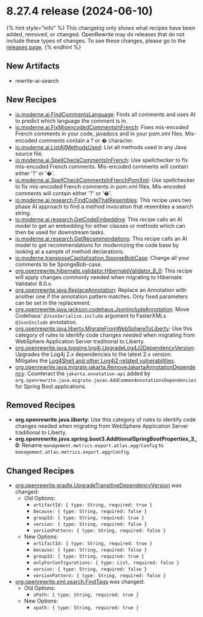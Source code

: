 # 8.27.4 release (2024-06-10)

{% hint style="info" %}
This changelog only shows what recipes have been added, removed, or changed. OpenRewrite may do releases that do not include these types of changes. To see these changes, please go to the [releases page](https://github.com/openrewrite/rewrite/releases).
{% endhint %}

## New Artifacts
* rewrite-ai-search

## New Recipes

* [io.moderne.ai.FindCommentsLanguage](https://docs.openrewrite.org/recipes/ai/findcommentslanguage): Finds all comments and uses AI to predict which language the comment is in. 
* [io.moderne.ai.FixMisencodedCommentsInFrench](https://docs.openrewrite.org/recipes/ai/fixmisencodedcommentsinfrench): Fixes mis-encoded French comments in your code, javadocs and in your pom.xml files. Mis-encoded comments contain a ? or � character. 
* [io.moderne.ai.ListAllMethodsUsed](https://docs.openrewrite.org/recipes/ai/listallmethodsused): List all methods used in any Java source file. 
* [io.moderne.ai.SpellCheckCommentsInFrench](https://docs.openrewrite.org/recipes/ai/spellcheckcommentsinfrench): Use spellchecker to fix mis-encoded French comments. Mis-encoded comments will contain either '?' or '�'. 
* [io.moderne.ai.SpellCheckCommentsInFrenchPomXml](https://docs.openrewrite.org/recipes/ai/spellcheckcommentsinfrenchpomxml): Use spellchecker to fix mis-encoded French comments in pom.xml files. Mis-encoded comments will contain either '?' or '�'. 
* [io.moderne.ai.research.FindCodeThatResembles](https://docs.openrewrite.org/recipes/ai/research/findcodethatresembles): This recipe uses two phase AI approach to find a method invocation that resembles a search string. 
* [io.moderne.ai.research.GetCodeEmbedding](https://docs.openrewrite.org/recipes/ai/research/getcodeembedding): This recipe calls an AI model to get an embedding for either classes or methods which can then be used for downstream tasks. 
* [io.moderne.ai.research.GetRecommendations](https://docs.openrewrite.org/recipes/ai/research/getrecommendations): This recipe calls an AI model to get recommendations for modernizing the code base by looking at a sample of method declarations. 
* [io.moderne.transposeCapitalization.SpongeBobCase](https://docs.openrewrite.org/recipes/transposecapitalization/spongebobcase): Change all your comments to be SpongeBob-case. 
* [org.openrewrite.hibernate.validator.HibernateValidator_8_0](https://docs.openrewrite.org/recipes/hibernate/validator/hibernatevalidator_8_0): This recipe will apply changes commonly needed when migrating to Hibernate Validator 8.0.x. 
* [org.openrewrite.java.ReplaceAnnotation](https://docs.openrewrite.org/recipes/java/replaceannotation): Replace an Annotation with another one if the annotation pattern matches. Only fixed parameters can be set in the replacement. 
* [org.openrewrite.java.jackson.codehaus.JsonIncludeAnnotation](https://docs.openrewrite.org/recipes/java/jackson/codehaus/jsonincludeannotation): Move Codehaus' `@JsonSerialize.include` argument to FasterXMLs `@JsonInclude` annotation. 
* [org.openrewrite.java.liberty.MigrateFromWebSphereToLiberty](https://docs.openrewrite.org/recipes/java/liberty/migratefromwebspheretoliberty): Use this category of rules to identify code changes needed when migrating  from WebSphere Application Server traditional to Liberty. 
* [org.openrewrite.java.logging.log4j.UpgradeLog4J2DependencyVersion](https://docs.openrewrite.org/recipes/java/logging/log4j/upgradelog4j2dependencyversion): Upgrades the Log4j 2.x dependencies to the latest 2.x version.<br />Mitigates the [Log4Shell and other Log4j2-related vulnerabilities](https://www.cisa.gov/news-events/cybersecurity-advisories/aa21-356a). 
* [org.openrewrite.java.migrate.jakarta.RemoveJakartaAnnotationDependency](https://docs.openrewrite.org/recipes/java/migrate/jakarta/removejakartaannotationdependency): Counteract the `jakarta.annotation-api` added by `org.openrewrite.java.migrate.javax.AddCommonAnnotationsDependencies` for Spring Boot applications. 

## Removed Recipes

* **org.openrewrite.java.liberty**: Use this category of rules to identify code changes needed when migrating  from WebSphere Application Server traditional to Liberty. 
* **org.openrewrite.java.spring.boot3.AdditionalSpringBootProperties_3_0**: Rename `management.metrics.export.atlas.aggrConfig` to `management.atlas.metrics.export.aggrConfig`. 

## Changed Recipes

* [org.openrewrite.gradle.UpgradeTransitiveDependencyVersion](https://docs.openrewrite.org/recipes/gradle/upgradetransitivedependencyversion) was changed:
  * Old Options:
    * `artifactId: { type: String, required: true }`
    * `because: { type: String, required: false }`
    * `groupId: { type: String, required: true }`
    * `version: { type: String, required: false }`
    * `versionPattern: { type: String, required: false }`
  * New Options:
    * `artifactId: { type: String, required: true }`
    * `because: { type: String, required: false }`
    * `groupId: { type: String, required: true }`
    * `onlyForConfigurations: { type: List, required: false }`
    * `version: { type: String, required: false }`
    * `versionPattern: { type: String, required: false }`
* [org.openrewrite.xml.search.FindTags](https://docs.openrewrite.org/recipes/xml/search/findtags) was changed:
  * Old Options:
    * `xPath: { type: String, required: true }`
  * New Options:
    * `xpath: { type: String, required: true }`